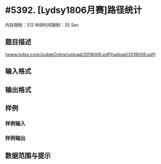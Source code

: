 # #5392. [Lydsy1806月赛]路径统计

内存限制：512 MiB时间限制：35 Sec

## 题目描述

 [www.lydsy.com/JudgeOnline/upload/2018006.pdf](upload/2018006.pdf)

## 输入格式

## 输出格式

## 样例

### 样例输入

### 样例输出

## 数据范围与提示
